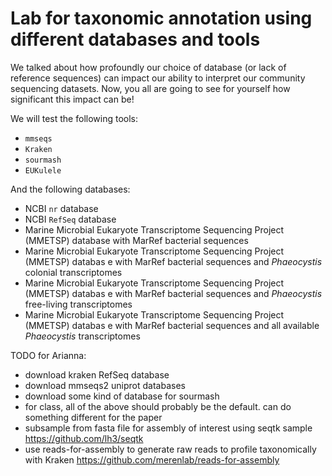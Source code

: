 # Lab for taxonomic annotation using different databases and tools

We talked about how profoundly our choice of database (or lack of reference sequences) can impact our ability to interpret our community sequencing datasets. Now, you all are going to see for yourself how significant this impact can be!

We will test the following tools:
- `mmseqs` 
- `Kraken`
- `sourmash`
- `EUKulele`

And the following databases:
- NCBI `nr` database
- NCBI `RefSeq` database
- Marine Microbial Eukaryote Transcriptome Sequencing Project (MMETSP) database with MarRef bacterial sequences
- Marine Microbial Eukaryote Transcriptome Sequencing Project (MMETSP) databas
e with MarRef bacterial sequences and _Phaeocystis_ colonial transcriptomes
- Marine Microbial Eukaryote Transcriptome Sequencing Project (MMETSP) databas
e with MarRef bacterial sequences and _Phaeocystis_ free-living transcriptomes
- Marine Microbial Eukaryote Transcriptome Sequencing Project (MMETSP) databas
e with MarRef bacterial sequences and all available _Phaeocystis_ transcriptomes

TODO for Arianna:
- download kraken RefSeq database
- download mmseqs2 uniprot databases
- download some kind of database for sourmash
- for class, all of the above should probably be the default. can do something different for the paper
- subsample from fasta file for assembly of interest using seqtk sample https://github.com/lh3/seqtk
- use reads-for-assembly to generate raw reads to profile taxonomically with Kraken https://github.com/merenlab/reads-for-assembly
